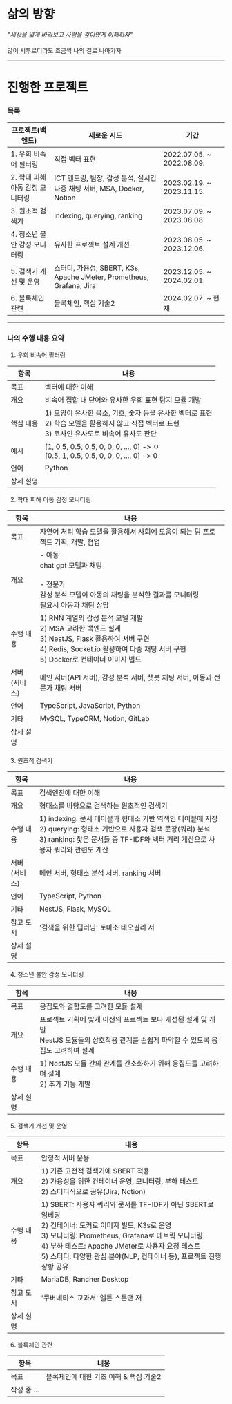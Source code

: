# 삶의 방향
_"세상을 넓게 바라보고 사람을 깊이있게 이해하자"_
<br> <br> 많이 서투르더라도 조금씩 나의 길로 나아가자
<hr> 

# 진행한 프로젝트
### 목록

| 프로젝트(백엔드) | 새로운 시도 | 기간 | 
| - | - | - |
| 1. 우회 비속어 필터링 | 직접 벡터 표현 | 2022.07.05. ~ 2022.08.09. |
| 2. 학대 피해 아동 감정 모니터링 | ICT 멘토링, 팀장, 감성 분석, 실시간 다중 채팅 서버, MSA, Docker, Notion | 2023.02.19. ~ 2023.11.15. |
| 3. 원초적 검색기 | indexing, querying, ranking | 2023.07.09. ~ 2023.08.08. |
| 4. 청소년 불안 감정 모니터링 | 유사한 프로젝트 설계 개선 | 2023.08.05. ~ 2023.12.06. |
| 5. 검색기 개선 및 운영 | 스터디, 가용성, SBERT, K3s, Apache JMeter, Prometheus, Grafana, Jira | 2023.12.05. ~ 2024.02.01. |
| 6. 블록체인 관련 | 블록체인, 핵심 기술2 | 2024.02.07. ~ 현재 |

---
### 나의 수행 내용 요약
1. 우회 비속어 필터링

|항목| 내용|
|----|-----|
|목표|벡터에 대한 이해|
|개요| 비속어 집합 내 단어와 유사한 우회 표현 탐지 모듈 개발|
|핵심 내용| 1) 모양이 유사한 음소, 기호, 숫자 등을 유사한 벡터로 표현 <br> 2) 학습 모델을 활용하지 않고 직접 벡터로 표현<br>3) 코사인 유사도로 비속어 유사도 판단|
|예시| [1, 0.5, 0.5, 0.5, 0, 0, 0,  ..., 0] -> ㅇ <br> [0.5, 1, 0.5, 0.5, 0, 0, 0,  ..., 0] -> 0|
|언어| Python|
|상세 설명|  |

2. 학대 피해 아동 감정 모니터링

|항목| 내용|
|----|-----|
|목표| 자연어 처리 학습 모델을 활용해서 사회에 도움이 되는 팀 프로젝트 기획, 개발, 협업 |
|개요| - 아동<br> chat gpt 모델과 채팅 <br><br> - 전문가<br> 감성 분석 모델이 아동의 채팅을 분석한 결과를 모니터링<br> 필요시 아동과 채팅 상담|
|수행 내용| 1) RNN 계열의 감성 분석 모델 개발  <br> 2) MSA 고려한 백엔드 설계 <br> 3) NestJS, Flask 활용하여 서버 구현 <br> 4) Redis, Socket.io 활용하여 다중 채팅 서버 구현 <br> 5) Docker로 컨테이너 이미지 빌드 |
|서버<br>(서비스)| 메인 서버(API 서버), 감성 분석 서버, 챗봇 채팅 서버, 아동과 전문가 채팅 서버|
|언어| TypeScript, JavaScript, Python|
|기타| MySQL, TypeORM, Notion, GitLab|
|상세 설명|  |

3. 원초적 검색기

|항목| 내용|
|----|-----|
|목표|검색엔진에 대한 이해|
|개요| 형태소를 바탕으로 검색하는 원초적인 검색기 |
|수행 내용| 1) indexing: 문서 테이블과 형태소 기반 역색인 테이블에 저장 <br> 2) querying: 형태소 기반으로 사용자 검색 문장(쿼리) 분석 <br> 3) ranking: 찾은 문서들 중 TF-IDF와 벡터 거리 계산으로 사용자 쿼리와 관련도 계산|
|서버<br>(서비스)| 메인 서버, 형태소 분석 서버, ranking 서버|
|언어| TypeScript, Python|
|기타| NestJS, Flask, MySQL|
|참고 도서|'검색을 위한 딥러닝' 토마소 테오필리 저|
|상세 설명| |

4. 청소년 불안 감정 모니터링

|항목| 내용|
|----|-----|
|목표|응집도와 결합도를 고려한 모듈 설계|
|개요| 프로젝트 기획에 맞게 이전의 프로젝트 보다 개선된 설계 및 개발 <br> NestJS 모듈들의 상호작용 관계를 손쉽게 파악할 수 있도록 응집도 고려하여 설계|
|수행 내용| 1) NestJS 모듈 간의 관계를 간소화하기 위해 응집도를 고려하며 설계 <br> 2) 추가 기능 개발|
|상세 설명|  |

5. 검색기 개선 및 운영

|항목| 내용|
|----|-----|
|목표|안정적 서버 운용|
|개요| 1) 기존 고전적 검색기에 SBERT 적용 <br> 2) 가용성을 위한 컨테이너 운영, 모니터링, 부하 테스트 <br> 2) 스터디식으로 공유(Jira, Notion)|
|수행 내용| 1) SBERT: 사용자 쿼리와 문서를 TF-IDF가 아닌 SBERT로 임베딩 <br> 2) 컨테이너: 도커로 이미지 빌드, K3s로 운영 <br> 3) 모니터링: Prometheus, Grafana로 메트릭 모니터링 <br> 4) 부하 테스트: Apache JMeter로 사용자 요청 테스트 <br> 5) 스터디: 다양한 관심 분야(NLP, 컨테이너 등), 프로젝트 진행 상황 공유 |
|기타| MariaDB, Rancher Desktop|
|참고 도서|'쿠버네티스 교과서' 엘튼 스톤맨 저|
|상세 설명|  |

6. 블록체인 관련

|항목| 내용|
|----|-----|
|목표|블록체인에 대한 기초 이해 & 핵심 기술2|
|작성 중 ...|  |
